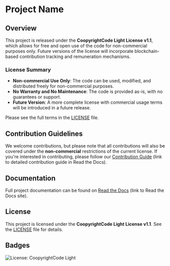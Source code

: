 # Project Name

## Overview
This project is released under the **CoopyrightCode Light License v1.1**, which allows for free and open use of the code for non-commercial purposes only. Future versions of the license will incorporate blockchain-based contribution tracking and remuneration mechanisms.

### License Summary
- **Non-commercial Use Only**: The code can be used, modified, and distributed freely for non-commercial purposes.
- **No Warranty and No Maintenance**: The code is provided as-is, with no guarantees or support.
- **Future Version**: A more complete license with commercial usage terms will be introduced in a future release.

Please see the full terms in the [LICENSE](./LICENSE) file.

## Contribution Guidelines
We welcome contributions, but please note that all contributions will also be covered under the **non-commercial** restrictions of the current license. If you're interested in contributing, please follow our [Contribution Guide](#) (link to detailed contribution guide in Read the Docs).

## Documentation
Full project documentation can be found on [Read the Docs](#) (link to Read the Docs site).

## License
This project is licensed under the **CoopyrightCode Light License v1.1**. See the [LICENSE](./LICENSE) file for details.

## Badges
![License: CoopyrightCode Light](https://img.shields.io/badge/license-CoopyrightCode_Light_v1.1-blue)

